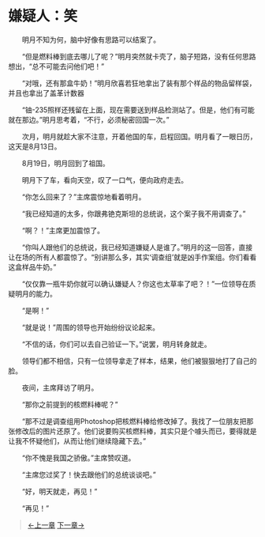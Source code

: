 # 嫌疑人：笑

&#x3000;&#x3000;明月不知为何，脑中好像有思路可以结案了。

&#x3000;&#x3000;“但是燃料棒到底去哪儿了呢？”明月突然就卡壳了，脑子短路，没有任何思路想出，“总不可能去问他们吧！”

&#x3000;&#x3000;“对哦，还有那盒牛奶！”明月欣喜若狂地拿出了装有那个样品的物品留样袋，并且也拿出了盖革计数器

&#x3000;&#x3000;“铀-235照样还残留在上面，现在需要送到样品检测站了。但是，他们有可能就在那边。”明月思考着，“不行，必须秘密回国一次。”

&#x3000;&#x3000;次月，明月就趁大家不注意，开着他国的车，启程回国。明月看了一眼日历，这天是8月13日。

&#x3000;&#x3000;8月19日，明月回到了祖国。

&#x3000;&#x3000;明月下了车，看向天空，叹了一口气，便向政府走去。

&#x3000;&#x3000;“你怎么回来了？”主席震惊地看着明月。

&#x3000;&#x3000;“我已经知道的太多，你跟弗铯克斯坦的总统说，这个案子我不用调查了。”

&#x3000;&#x3000;“啊？！”主席更加震惊了。

&#x3000;&#x3000;“你叫人跟他们的总统说，我已经知道嫌疑人是谁了。”明月的这一回答，直接让在场的所有人都震惊了。“别讲那么多，其实‘调查组’就是凶手作案组。你们看看这盒样品牛奶。”

&#x3000;&#x3000;“仅仅靠一瓶牛奶你就可以确认嫌疑人？你这也太草率了吧？！”一位领导在质疑明月的能力。

&#x3000;&#x3000;“是啊！”

&#x3000;&#x3000;“就是说！”周围的领导也开始纷纷议论起来。

&#x3000;&#x3000;“不信的话，你们可以去自己验证一下。”说罢，明月转身就走。

&#x3000;&#x3000;领导们都不相信，只有一位领导拿走了样本，结果，他们被狠狠地打了自己的脸。

&#x3000;&#x3000;夜间，主席拜访了明月。

&#x3000;&#x3000;“那你之前提到的核燃料棒呢？”

&#x3000;&#x3000;“那不过是调查组用Photoshop把核燃料棒给修改掉了。我找了一位朋友把那张修改后的图片还原了。他们说要购买核燃料棒，其实只是个噱头而已，要得就是让我不怀疑他们，从而让他们继续隐藏下去。”

&#x3000;&#x3000;“你不愧是我国之骄傲。”主席赞叹道。

&#x3000;&#x3000;“主席您过奖了！快去跟他们的总统谈谈吧。”

&#x3000;&#x3000;“好，明天就走，再见！”

&#x3000;&#x3000;“再见！”

> [←上一章](/zh-cn/detective/part2/chapter2.md)  [下一章→](/zh-cn/detective/part2/chapter2.md)
